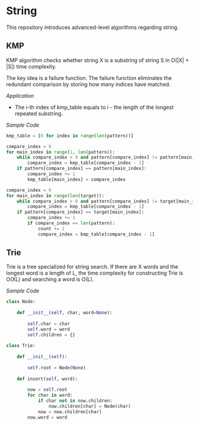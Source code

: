 # String

This repository introduces advanced-level algorithms regarding string.

## KMP

KMP algorithm checks whether string X is a substring of string S in O(|X| + |S|) time complexity. 

The key idea is a failure function. The failure function eliminates the redundant comparison by storing how many indices have matched.

*Application*

* The i-th index of kmp_table equals to i - the length of the longest repeated substring.

*Sample Code*
```python
kmp_table = [0 for index in range(len(pattern))]

compare_index = 0
for main_index in range(1, len(pattern)):
    while compare_index > 0 and pattern[compare_index] != pattern[main_index]:
        compare_index = kmp_table[compare_index - 1]
    if pattern[compare_index] == pattern[main_index]:
        compare_index += 1
        kmp_table[main_index] = compare_index

compare_index = 0
for main_index in range(len(target)):
    while compare_index > 0 and pattern[compare_index] != target[main_index]:
        compare_index = kmp_table[compare_index - 1]
    if pattern[compare_index] == target[main_index]:
        compare_index += 1
        if compare_index == len(pattern):
            count += 1
            compare_index = kmp_table[compare_index - 1]
```

## Trie

Trie is a tree specialized for string search. If there are X words and the longest word is a length of L, the time complexity for constructing Trie is O(XL) and searching a word is O(L).

*Sample Code*
```python
class Node:
    
    def __init__(self, char, word=None):
        
        self.char = char
        self.word = word
        self.children = {}
    
class Trie:
    
    def __init__(self):
        
        self.root = Node(None)
    
    def insert(self, word):
        
        now = self.root
        for char in word:
            if char not in now.children:
                now.children[char] = Node(char)
            now = now.children[char]
        now.word = word
```
